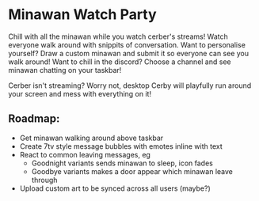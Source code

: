 # Minawan Watch Party

Chill with all the minawan while you watch cerber's streams! Watch everyone walk around with snippits of conversation.
Want to personalise yourself? Draw a custom minawan and submit it so everyone can see you walk around!
Want to chill in the discord? Choose a channel and see minawan chatting on your taskbar!

Cerber isn't streaming? Worry not, desktop Cerby will playfully run around your screen and mess with everything on it!

## Roadmap:

- Get minawan walking around above taskbar
- Create 7tv style message bubbles with emotes inline with text
- React to common leaving messages, eg
    - Goodnight variants sends minawan to sleep, icon fades
    - Goodbye variants makes a door appear which minawan leave through
- Upload custom art to be synced across all users (maybe?)

